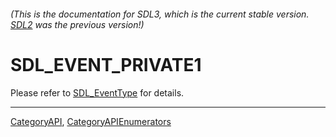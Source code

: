 ###### (This is the documentation for SDL3, which is the current stable version. [SDL2](https://wiki.libsdl.org/SDL2/) was the previous version!)
# SDL_EVENT_PRIVATE1

Please refer to [SDL_EventType](SDL_EventType) for details.

----
[CategoryAPI](CategoryAPI), [CategoryAPIEnumerators](CategoryAPIEnumerators)

